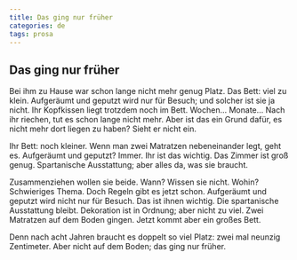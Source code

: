 ```yaml
---
title: Das ging nur früher
categories: de
tags: prosa
---
```


## Das ging nur früher

Bei ihm zu Hause war schon lange nicht mehr genug Platz. Das Bett: viel zu klein. Aufgeräumt und geputzt wird nur für Besuch; und solcher ist sie ja nicht. Ihr Kopfkissen liegt trotzdem noch im Bett. Wochen… Monate… Nach ihr riechen, tut es schon lange nicht mehr. Aber ist das ein Grund dafür, es nicht mehr dort liegen zu haben? Sieht er nicht ein.

Ihr Bett: noch kleiner. Wenn man zwei Matratzen nebeneinander legt, geht es. Aufgeräumt und geputzt? Immer. Ihr ist das wichtig. Das Zimmer ist groß genug. Spartanische Ausstattung; aber alles da, was sie braucht.

Zusammenziehen wollen sie beide. Wann? Wissen sie nicht. Wohin? Schwieriges Thema. Doch Regeln gibt es jetzt schon. Aufgeräumt und geputzt wird nicht nur für Besuch. Das ist ihnen wichtig. Die spartanische Ausstattung bleibt. Dekoration ist in Ordnung; aber nicht zu viel. Zwei Matratzen auf dem Boden gingen. Jetzt kommt aber ein großes Bett.

Denn nach acht Jahren braucht es doppelt so viel Platz: zwei mal neunzig Zentimeter. Aber nicht auf dem Boden; das ging nur früher.

